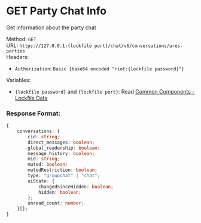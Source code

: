 <!--

This file is automatically generated!
Do not edit it directly!
See https://github.com/techchrism/valorant-api-docs/blob/trunk/contributing.md for more information.

-->

# GET Party Chat Info

Get information about the party chat  


Method: `GET`  
URL: `https://127.0.0.1:{lockfile port}/chat/v6/conversations/ares-parties`  
Headers:
 - `Authorization`: `Basic {base64 encoded "riot:{lockfile password}"}`

Variables:
 - `{lockfile password}` and `{lockfile port}`: Read [Common Components - Lockfile Data](../common-components.md#lockfile-data)


### Response Format:
```ts
{
    conversations: {
        cid: string;
        direct_messages: boolean;
        global_readership: boolean;
        message_history: boolean;
        mid: string;
        muted: boolean;
        mutedRestriction: boolean;
        type: "groupchat" | "chat";
        uiState: {
            changedSinceHidden: boolean;
            hidden: boolean;
        };
        unread_count: number;
    }[];
}
```
